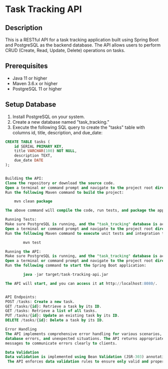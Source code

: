 # Task Tracking API

## Description
This is a RESTful API for a task tracking application built using Spring Boot and PostgreSQL as the backend database. The API allows users to perform CRUD (Create, Read, Update, Delete) operations on tasks.

## Prerequisites
- Java 11 or higher
- Maven 3.6.x or higher
- PostgreSQL 11 or higher

## Setup Database
1. Install PostgreSQL on your system.
2. Create a new database named "task_tracking."
3. Execute the following SQL query to create the "tasks" table with columns id, title, description, and due_date:

```sql
CREATE TABLE tasks (
    id SERIAL PRIMARY KEY,
    title VARCHAR(100) NOT NULL,
    description TEXT,
    due_date DATE
);


Building the API:
Clone the repository or download the source code.
Open a terminal or command prompt and navigate to the project root directory.
Run the following Maven command to build the project:

    mvn clean package

The above command will compile the code, run tests, and package the application into a JAR file.

Running Tests:
Make sure PostgreSQL is running, and the "task_tracking" database is accessible.
Open a terminal or command prompt and navigate to the project root directory.
Run the following Maven command to execute unit tests and integration tests:

        mvn test

Running the API:
Make sure PostgreSQL is running, and the "task_tracking" database is accessible.
Open a terminal or command prompt and navigate to the project root directory.
Run the following command to start the Spring Boot application:

        java -jar target/task-tracking-api.jar

The API will start, and you can access it at http://localhost:8080/.


API Endpoints:
POST /tasks: Create a new task.
GET /tasks/{id}: Retrieve a task by its ID.
GET /tasks: Retrieve a list of all tasks.
PUT /tasks/{id}: Update an existing task by its ID.
DELETE /tasks/{id}: Delete a task by its ID.

Error Handling
The API implements comprehensive error handling for various scenarios, including invalid input data,
database errors, and unexpected situations. The API returns appropriate HTTP status codes and response
messages to communicate errors clearly to clients.

Data Validation
Data validation is implemented using Bean Validation (JSR-303) annotations on the Task entity.
 The API enforces data validation rules to ensure only valid and properly formatted data is stored in the database.

